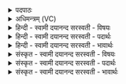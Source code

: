 <details><summary>पदपाठः</summary>

अ॒न्तरित्य॒न्तः। ते॒। द्यावा॑पृथि॒वीऽइति॒ द्यावा॑पृथि॒वी। द॒धा॒मि॒। अ॒न्तः। द॒धा॒मि॒। उ॒रु। अ॒न्तरि॑क्षम्। स॒जूरिति॑ स॒ऽजूः। दे॒वेभिः॑। अव॑रैः। परैः॑। च॒। अ॒न्त॒र्य्याम इत्य॑न्तःऽया॒मे। म॒घ॒वन्निति॑ मघऽवन्। मा॒द॒य॒स्व॒। ५।
</details>

<details><summary>अधिमन्त्रम् (VC)</summary>

- ईश्वरो देवता
- गोतम ऋषिः
- आर्षी पङ्क्तिः
- पञ्चमः
</details>

<details><summary>हिन्दी - स्वामी दयानन्द सरस्वती  - विषयः</summary>

अब ईश्वर, जो योग में प्रथम ही प्रवृत्त होता है, उसके लिये विज्ञान का उपदेश अगले मन्त्र से करता है ॥
</details>

<details><summary>हिन्दी - स्वामी दयानन्द सरस्वती  - पदार्थः</summary>

पदार्थान्वयभाषाः -  हे (मघवन्) योगी ! मैं परमेश्वर (ते) तेरे (अन्तः) हृदयाकाश में (द्यावापृथिवी) सूर्य्य-भूमि के समान विज्ञानादि पदार्थों को (दधामि) स्थापित करता हूँ तथा (उरु) विस्तृत (अन्तरिक्षम्) अवकाश को (अन्तः) शरीर के भीतर (दधामि) धरता हूँ (सजूः) मित्र के समान तू (देवेभिः) विद्वानों से विद्या को प्राप्त हो के (अवरैः) (परैः) (च) थोड़े वा बहुत योग व्यवहारों से (अन्तर्य्यामे) भीतरले नियमों में वर्त्तमान होकर अन्य सब को (मादयस्व) प्रसन्न किया कर ॥५॥
</details>

<details><summary>हिन्दी - स्वामी दयानन्द सरस्वती  - भावार्थः</summary>

भावार्थभाषाः -  इस मन्त्र में वाचकलुप्तोपमालङ्कार है। ईश्वर का यह उपदेश है कि ब्रह्माण्ड में जिस प्रकार के जितने पदार्थं हैं, उसी प्रकार के उतने ही मेरे ज्ञान में वर्त्तमान हैं। योगविद्या को नहीं जाननेवाला उनको नहीं देख सकता और मेरी उपासना के विना कोई योगी नहीं हो सकता है ॥५॥
</details>

<details><summary>संस्कृत - स्वामी दयानन्द सरस्वती  - विषयः</summary>

अथेश्वरः प्राथमकल्पिकाय योगिने विज्ञानमाह ॥
</details>

<details><summary>संस्कृत - स्वामी दयानन्द सरस्वती  - पदार्थः</summary>

पदार्थान्वयभाषाः -  हे मघवन् योगिन् ! अहं ते तवान्तर्द्यावापृथिवी इव विज्ञानादिपदार्थान् दधामि, उर्वन्तरिक्षमन्तर्दधामि, सजूस्त्वं देवेभिः प्राप्तैरवरैः परैश्च सहान्तर्यामे वर्त्तमानः सन्नन्यान् मादयस्व ॥५॥
</details>

<details><summary>संस्कृत - स्वामी दयानन्द सरस्वती  - भावार्थः</summary>

भावार्थभाषाः -  अत्र वाचकलुप्तोपमालङ्कारः। ईश्वर उपदिशति ब्रह्माण्डे यादृशा यावन्तः पदार्थाः सन्ति, तादृशास्तावन्तो मम ज्ञाने वर्तन्ते, योगविद्यादिरहितस्तान् द्रष्टुं न शक्नोति, नहीश्वरोपासनया विना कश्चिद्योगी भवितुमर्हति ॥५॥
</details>